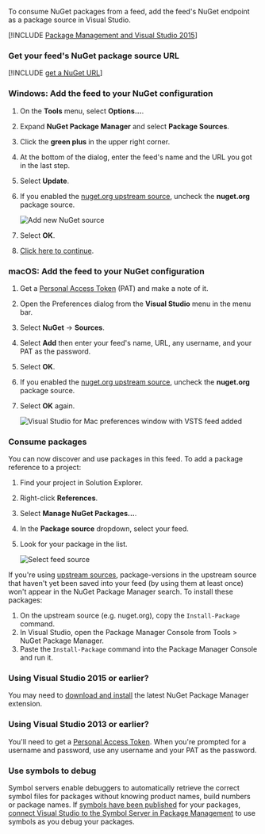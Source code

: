 To consume NuGet packages from a feed, add the feed's NuGet endpoint as a package source in Visual Studio.

[!INCLUDE [Package Management and Visual Studio 2015](vs2015.md)]

<a name="get-nuget-pkg-url"></a>

### Get your feed's NuGet package source URL 

[!INCLUDE [get a NuGet URL](nuget-consume-endpoint.md)]

### Windows: Add the feed to your NuGet configuration

1. On the **Tools** menu, select **Options...**.

1. Expand **NuGet Package Manager** and select **Package Sources**.

1. Click the **green plus** in the upper right corner.

1. At the bottom of the dialog, enter the feed's name and the URL you got in the last step.

1. Select **Update**.

1. If you enabled the [nuget.org upstream source](../../nuget/upstream-sources.md), uncheck the **nuget.org** package source.

   ![Add new NuGet source](../_img/vs-addsource.png)

1. Select **OK**.

1. [Click here to continue](#consume-packages).

<a name="mac-os"></a>

### macOS: Add the feed to your NuGet configuration

1. Get a [Personal Access Token](../../../accounts/use-personal-access-tokens-to-authenticate.md) (PAT) and make a note of it.
1. Open the Preferences dialog from the **Visual Studio** menu in the menu bar.
1. Select **NuGet** -> **Sources**.
1. Select **Add** then enter your feed's name, URL, any username, and your PAT as the password.
1. Select **OK**.
1. If you enabled the [nuget.org upstream source](../../nuget/upstream-sources.md), uncheck the **nuget.org** package source.
1. Select **OK** again.

   ![Visual Studio for Mac preferences window with VSTS feed added](../_img/vs-mac-settings.png)

<a name="consume-packages"></a>

### Consume packages

You can now discover and use packages in this feed. To add a package reference to a project:

1. Find your project in Solution Explorer.
1. Right-click **References**.
1. Select **Manage NuGet Packages...**.
1. In the **Package source** dropdown, select your feed.
1. Look for your package in the list.

   ![Select feed source](../_img/select-pkg-src.png)

If you're using [upstream sources](../../nuget/upstream-sources.md), package-versions in the upstream source that haven't yet been saved into your feed (by using them at least once) won't appear in the NuGet Package Manager search. To install these packages:

1. On the upstream source (e.g. nuget.org), copy the `Install-Package` command.
1. In Visual Studio, open the Package Manager Console from Tools > NuGet Package Manager.
1. Paste the `Install-Package` command into the Package Manager Console and run it.

### Using Visual Studio 2015 or earlier?

You may need to [download and install](https://dist.nuget.org/) the latest NuGet Package Manager extension.

### Using Visual Studio 2013 or earlier?

You'll need to get a [Personal Access Token](../../../accounts/use-personal-access-tokens-to-authenticate.md). When you're prompted for a username and password, use any username and your PAT as the password.

<a name="use-symbols-to-debug"></a>

### Use symbols to debug

Symbol servers enable debuggers to automatically retrieve the correct symbol files for packages without knowing product names, build numbers or package names. If [symbols have been published](/vsts/build-release/symbols/index.md) for your packages, [connect Visual Studio to the Symbol Server in Package Management](../../symbols/debug-with-symbols-visual-studio.md) to use symbols as you debug your packages.
